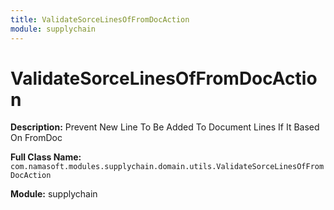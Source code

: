 ```yaml
---
title: ValidateSorceLinesOfFromDocAction
module: supplychain
---
```


# ValidateSorceLinesOfFromDocAction

**Description:** Prevent New Line To Be Added To Document Lines If It Based On FromDoc

**Full Class Name:** `com.namasoft.modules.supplychain.domain.utils.ValidateSorceLinesOfFromDocAction`

**Module:** supplychain


